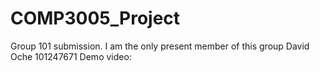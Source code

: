 # COMP3005_Project
Group 101 submission. I am the only present member of this group
David Oche 101247671
Demo video: 
